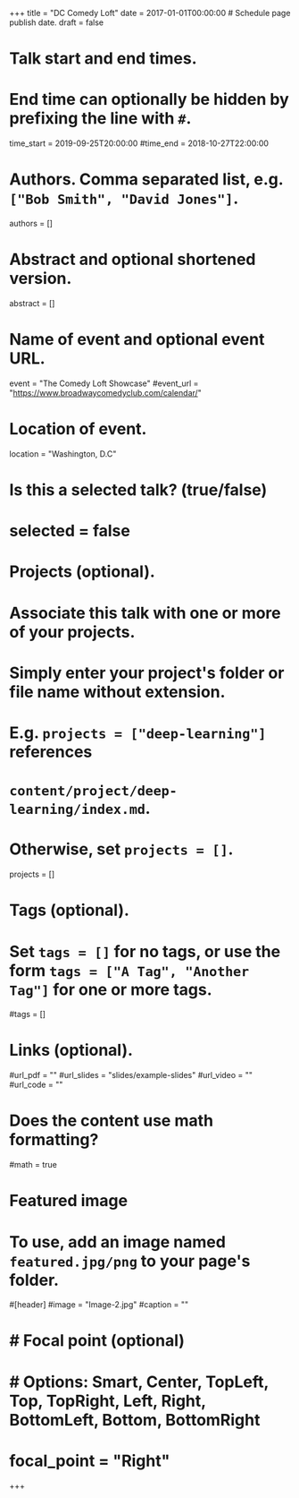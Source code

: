 +++
title = "DC Comedy Loft"
date = 2017-01-01T00:00:00  # Schedule page publish date.
draft = false

# Talk start and end times.
#   End time can optionally be hidden by prefixing the line with `#`.
time_start = 2019-09-25T20:00:00
#time_end = 2018-10-27T22:00:00

# Authors. Comma separated list, e.g. `["Bob Smith", "David Jones"]`.
authors = []

# Abstract and optional shortened version.
abstract = []

# Name of event and optional event URL.
event = "The Comedy Loft Showcase"
#event_url = "https://www.broadwaycomedyclub.com/calendar/"

# Location of event.
location = "Washington, D.C"

# Is this a selected talk? (true/false)
# selected = false

# Projects (optional).
#   Associate this talk with one or more of your projects.
#   Simply enter your project's folder or file name without extension.
#   E.g. `projects = ["deep-learning"]` references 
#   `content/project/deep-learning/index.md`.
#   Otherwise, set `projects = []`.
projects = []

# Tags (optional).
#   Set `tags = []` for no tags, or use the form `tags = ["A Tag", "Another Tag"]` for one or more tags.
#tags = []

# Links (optional).
#url_pdf = ""
#url_slides = "slides/example-slides"
#url_video = ""
#url_code = ""

# Does the content use math formatting?
#math = true

# Featured image
# To use, add an image named `featured.jpg/png` to your page's folder.
#[header]
#image = "Image-2.jpg"
#caption = ""

#  # Focal point (optional)
#  # Options: Smart, Center, TopLeft, Top, TopRight, Left, Right, BottomLeft, Bottom, BottomRight
#  focal_point = "Right"
+++

